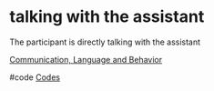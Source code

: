 # talking with the assistant
The participant is directly talking with the assistant

[Communication, Language and Behavior](output/themes/Communication,%20Language%20and%20Behavior.md)

#code [Codes](output/codes/Codes.md)